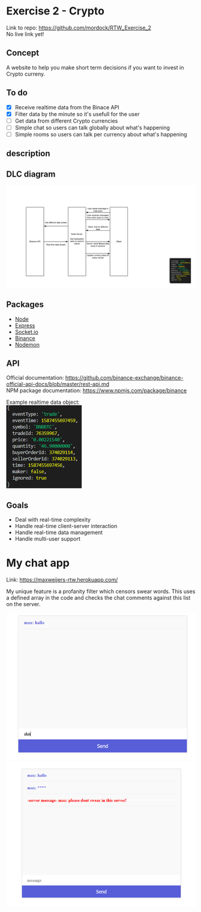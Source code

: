 # Exercise 2 - Crypto

Link to repo: https://github.com/mordock/RTW_Exercise_2  
No live link yet!

## Concept
A website to help you make short term decisions if you want to invest in Crypto curreny.

## To do 

- [x] Receive realtime data from the Binace API
- [x] Filter data by the minute so it's usefull for the user
- [ ] Get data from different Crypto currencies
- [ ] Simple chat so users can talk globally about what's happening
- [ ] Simple rooms so users can talk per currency about what's happening

## description 

## DLC diagram
![alt_text](https://github.com/mordock/real-time-web-1920/blob/master/course/resources/Blank%20Diagram.png)

## Packages
- [Node](https://nodejs.org/)
- [Express](https://expressjs.com/)
- [Socket.io](https://socket.io/)
- [Binance](https://www.npmjs.com/package/binance)
- [Nodemon](https://www.npmjs.com/package/nodemon)

## API
Official documentation: https://github.com/binance-exchange/binance-official-api-docs/blob/master/rest-api.md  
NPM package documentation: https://www.npmjs.com/package/binance  

Example realtime data object:  
![alt_text](https://github.com/mordock/real-time-web-1920/blob/master/course/resources/Object.png)

## Goals

- Deal with real-time complexity
- Handle real-time client-server interaction
- Handle real-time data management
- Handle multi-user support

# My chat app

Link: https://maxweijers-rtw.herokuapp.com/

My unique feature is a profanity filter which censors swear words. This uses a defined array in the code and checks the chat comments against this list on the server.

![alt_text](https://github.com/mordock/real-time-web-1920/blob/master/course/resources/Screenshot_1.png)
![alt_text](https://github.com/mordock/real-time-web-1920/blob/master/course/resources/Screenshot_2.png)

<!-- Add a link to your live demo in Github Pages 🌐-->

<!-- ☝️ replace this description with a description of your own work -->

<!-- replace the code in the /docs folder with your own, so you can showcase your work with GitHub Pages 🌍 -->

<!-- Add a nice image here at the end of the week, showing off your shiny frontend 📸 -->

<!-- Maybe a table of contents here? 📚 -->

<!-- How about a section that describes how to install this project? 🤓 -->

<!-- ...but how does one use this project? What are its features 🤔 -->

<!-- What external data source is featured in your project and what are its properties 🌠 -->

<!-- This would be a good place for your data life cycle ♻️-->

<!-- Maybe a checklist of done stuff and stuff still on your wishlist? ✅ -->

<!-- How about a license here? 📜  -->

[rubric]: https://docs.google.com/spreadsheets/d/e/2PACX-1vSd1I4ma8R5mtVMyrbp6PA2qEInWiOialK9Fr2orD3afUBqOyvTg_JaQZ6-P4YGURI-eA7PoHT8TRge/pubhtml
